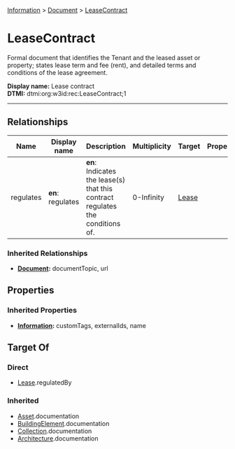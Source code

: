 [Information](../Information.md) > [Document](Document.md) > [LeaseContract](#)
# LeaseContract

Formal document that identifies the Tenant and the leased asset or property; states lease term and fee (rent), and detailed terms and conditions of the lease agreement.


**Display name:** Lease contract<br />
**DTMI:** dtmi:org:w3id:rec:LeaseContract;1

---
## Relationships
|Name|Display name|Description|Multiplicity|Target|Properties|Writable|
|-|-|-|-|-|-|-|
|regulates|**en**: regulates|**en**: Indicates the lease(s) that this contract regulates the conditions of.|0-Infinity|[Lease](../../Event/Lease.md)||True|
### Inherited Relationships
* **[Document](Document.md):** documentTopic, url
## Properties
### Inherited Properties
* **[Information](../Information.md):** customTags, externalIds, name
## Target Of
### Direct
* [Lease](../../Event/Lease.md).regulatedBy
### Inherited
* [Asset](../../Asset/Asset.md).documentation
* [BuildingElement](../../BuildingElement/BuildingElement.md).documentation
* [Collection](../../Collection/Collection.md).documentation
* [Architecture](../../Space/Architecture/Architecture.md).documentation
